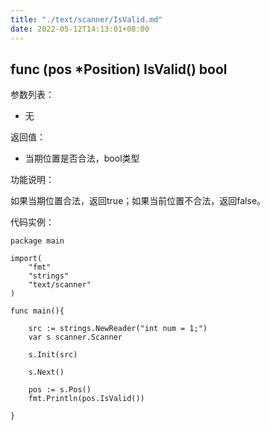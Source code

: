 ```yaml
---
title: "./text/scanner/IsValid.md"
date: 2022-05-12T14:13:01+08:00
---
```

## func (pos *Position) IsValid() bool

参数列表：

- 无

返回值：

- 当期位置是否合法，bool类型

功能说明：

如果当期位置合法，返回true；如果当前位置不合法，返回false。

代码实例：

	package main

	import(
		"fmt"
		"strings"
		"text/scanner"
	)

	func main(){

		src := strings.NewReader("int num = 1;")
		var s scanner.Scanner

		s.Init(src)

		s.Next()

		pos := s.Pos()
		fmt.Println(pos.IsValid())

	}

